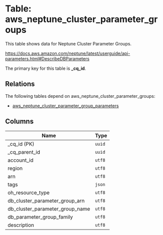 # Table: aws_neptune_cluster_parameter_groups

This table shows data for Neptune Cluster Parameter Groups.

https://docs.aws.amazon.com/neptune/latest/userguide/api-parameters.html#DescribeDBParameters

The primary key for this table is **_cq_id**.

## Relations

The following tables depend on aws_neptune_cluster_parameter_groups:
  - [aws_neptune_cluster_parameter_group_parameters](aws_neptune_cluster_parameter_group_parameters.md)

## Columns

| Name          | Type          |
| ------------- | ------------- |
|_cq_id (PK)|`uuid`|
|_cq_parent_id|`uuid`|
|account_id|`utf8`|
|region|`utf8`|
|arn|`utf8`|
|tags|`json`|
|oh_resource_type|`utf8`|
|db_cluster_parameter_group_arn|`utf8`|
|db_cluster_parameter_group_name|`utf8`|
|db_parameter_group_family|`utf8`|
|description|`utf8`|